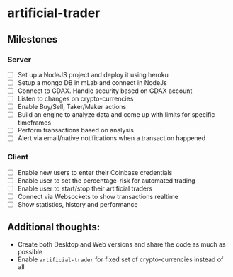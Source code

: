 # artificial-trader

## Milestones
### Server
- [ ] Set up a NodeJS project and deploy it using heroku
- [ ] Setup a mongo DB in mLab and connect in NodeJs 
- [ ] Connect to GDAX. Handle security based on GDAX account
- [ ] Listen to changes on crypto-currencies
- [ ] Enable Buy/Sell, Taker/Maker actions
- [ ] Build an engine to analyze data and come up with limits for specific timeframes
- [ ] Perform transactions based on analysis
- [ ] Alert via email/native notifications when a transaction happened
### Client
- [ ] Enable new users to enter their Coinbase credentials
- [ ] Enable user to set the percentage-risk for automated trading
- [ ] Enable user to start/stop their artificial traders
- [ ] Connect via Websockets to show transactions realtime
- [ ] Show statistics, history and performance 

## Additional thoughts:
- Create both Desktop and Web versions and share the code as much as possible
- Enable `artificial-trader` for fixed set of crypto-currencies instead of all
